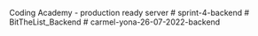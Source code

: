 Coding Academy - production ready server #   s p r i n t - 4 - b a c k e n d  
 #   B i t T h e L i s t _ B a c k e n d  
 #   c a r m e l - y o n a - 2 6 - 0 7 - 2 0 2 2 - b a c k e n d  
 